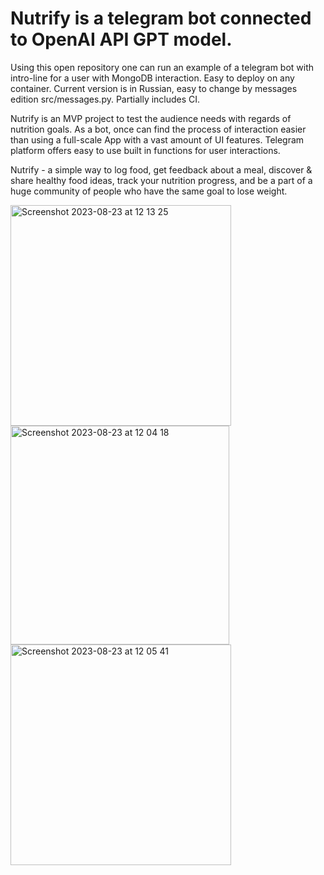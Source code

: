 # Nutrify is a telegram bot connected to OpenAI API GPT model. 
Using this open repository one can run an example of a telegram bot with intro-line for a user with MongoDB interaction. Easy to deploy on any container. Current version is in Russian, easy to change by messages edition src/messages.py. Partially includes CI.

Nutrify is an MVP project to test the audience needs with regards of nutrition goals. As a bot, once can find the process of interaction easier than using a full-scale App with a vast amount of UI features. Telegram platform offers easy to use built in functions for user interactions.

Nutrify - a simple way to log food, get feedback about a meal, discover & share healthy food ideas, track your nutrition progress, and be a part of a huge community of people who have the same goal to lose weight. 

<img width="353" alt="Screenshot 2023-08-23 at 12 13 25" src="https://github.com/aleksglushko/nutrition_coach_tg_bot/assets/33725021/975d5c5c-1850-47b1-8755-427d6473c1bf">

<img width="350" alt="Screenshot 2023-08-23 at 12 04 18" src="https://github.com/aleksglushko/nutrition_coach_tg_bot/assets/33725021/8a22c646-489c-4525-bf90-42cb4687d205">

<img width="353" alt="Screenshot 2023-08-23 at 12 05 41" src="https://github.com/aleksglushko/nutrition_coach_tg_bot/assets/33725021/c0a6ba41-6a17-4da4-8d34-df4f12c8e1d8">
